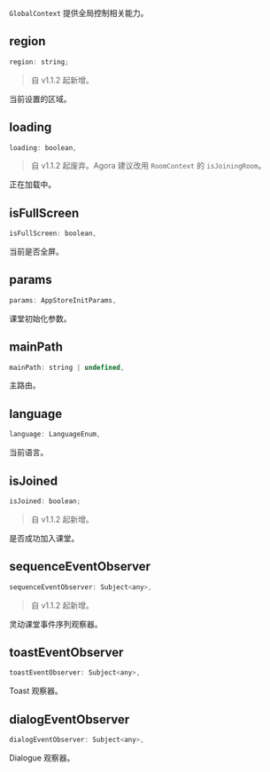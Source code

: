 `GlobalContext` 提供全局控制相关能力。

## region

```javascript
region: string;
```

> 自 v1.1.2 起新增。

当前设置的区域。

## loading

```javascript
loading: boolean,
```

> 自 v1.1.2 起废弃。Agora 建议改用 `RoomContext` 的 `isJoiningRoom`。

正在加载中。

## isFullScreen

```javascript
isFullScreen: boolean,
```

当前是否全屏。

## params

```javascript
params: AppStoreInitParams,
```

课堂初始化参数。

## mainPath

```javascript
mainPath: string | undefined,
```

主路由。

## language

```javascript
language: LanguageEnum,
```

当前语言。

## isJoined

```javascript
isJoined: boolean;
```

> 自 v1.1.2 起新增。

是否成功加入课堂。

## sequenceEventObserver

```javascript
sequenceEventObserver: Subject<any>,
```

> 自 v1.1.2 起新增。

灵动课堂事件序列观察器。

## toastEventObserver

```javascript
toastEventObserver: Subject<any>,
```

Toast 观察器。

## dialogEventObserver

```javascript
dialogEventObserver: Subject<any>,
```

Dialogue 观察器。